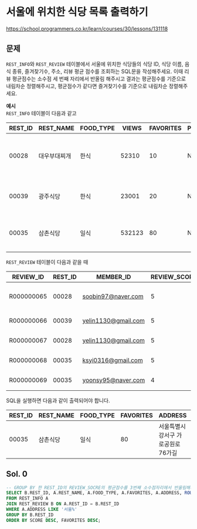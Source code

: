 # 서울에 위치한 식당 목록 출력하기
https://school.programmers.co.kr/learn/courses/30/lessons/131118

## 문제
`REST_INFO`와 `REST_REVIEW` 테이블에서 서울에 위치한 식당들의 식당 ID, 식당 이름, 음식 종류, 즐겨찾기수, 주소, 리뷰 평균 점수를 조회하는 SQL문을 작성해주세요. 이때 리뷰 평균점수는 소수점 세 번째 자리에서 반올림 해주시고 결과는 평균점수를 기준으로 내림차순 정렬해주시고, 평균점수가 같다면 즐겨찾기수를 기준으로 내림차순 정렬해주세요.

**예시**   
`REST_INFO` 테이블이 다음과 같고

| REST_ID | REST_NAME   | FOOD_TYPE | VIEWS  | FAVORITES | PARKING_LOT | ADDRESS                                   | TEL          |
|---------|-------------|-----------|--------|-----------|-------------|-------------------------------------------|--------------|
| 00028   | 대우부대찌개 | 한식      | 52310  | 10        | N           | 경기도 용인시 처인구 남사읍 처인성로 309 | 031-235-1235 |
| 00039   | 광주식당     | 한식      | 23001  | 20        | N           | 경기도 부천시 산업로8번길 60              | 031-235-6423 |
| 00035   | 삼촌식당     | 일식      | 532123 | 80        | N           | 서울특별시 강서구 가로공원로76가길         | 02-135-1266 |

`REST_REVIEW` 테이블이 다음과 같을 때

| REVIEW_ID   | REST_ID | MEMBER_ID           | REVIEW_SCORE | REVIEW_TEXT              | REVIEW_DATE |
|-------------|---------|---------------------|--------------|--------------------------|-------------|
| R000000065  | 00028   | soobin97@naver.com | 5            | 부찌 국물에서 샤브샤브 맛이나고 깔끔 | 2022-04-12  |
| R000000066  | 00039   | yelin1130@gmail.com | 5            | 김치찌개 최곱니다.              | 2022-02-12  |
| R000000067  | 00028   | yelin1130@gmail.com | 5            | 햄이 많아서 좋아요            | 2022-02-22  |
| R000000068  | 00035   | ksyi0316@gmail.com  | 5            | 숙성회가 끝내줍니다.           | 2022-02-15  |
| R000000069  | 00035   | yoonsy95@naver.com  | 4            | 비린내가 전혀없어요.           | 2022-04-16  |

SQL을 실행하면 다음과 같이 출력되어야 합니다.

|REST_ID|REST_NAME|FOOD_TYPE|FAVORITES|ADDRESS|SCORE|
|-|-|-|-|-|-|
|00035|삼촌식당|일식|80|서울특별시 강서구 가로공원로76가길|4.50|

## Sol. 0 
```sql
-- GROUP BY 한 REST_ID의 REVIEW_SOCRE의 평균점수를 3번째 소수점자리에서 반올림해서 출력
SELECT B.REST_ID, A.REST_NAME, A.FOOD_TYPE, A.FAVORITES, A.ADDRESS, ROUND(AVG(B.REVIEW_SCORE), 2) AS SCORE
FROM REST_INFO A
JOIN REST_REVIEW B ON A.REST_ID = B.REST_ID
WHERE A.ADDRESS LIKE '서울%'
GROUP BY B.REST_ID
ORDER BY SCORE DESC, FAVORITES DESC;
```


